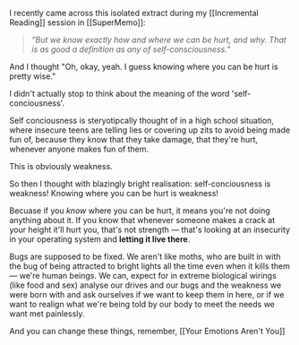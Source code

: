 I recently came across this isolated extract  during my [[Incremental Reading]] session in [[SuperMemo]]:

> _“But we know exactly how and where we can be hurt, and why. That is as good a definition as any of self-consciousness._"

And I thought "Oh, okay, yeah. I guess knowing where you can be hurt is pretty wise."

I didn't actually stop to think about the meaning of the word 'self-conciousness'.

Self conciousness is steryotipcally thought of in a high school situation, where insecure teens are telling lies or covering up zits to avoid being made fun of, because they know that they take damage, that they're hurt, whenever anyone makes fun of them. 
 
This is obviously weakness.

So then I thought with blazingly bright realisation: self-conciousness is weakness! Knowing where you can be hurt is weakness! 

Becuase if you *know* where you can be hurt, it means you're not doing anything about it. If you know that whenever someone makes a crack at your height it'll hurt you, that's not strength — that's looking at an insecurity in your operating system and **letting it live there**.

Bugs are supposed to be fixed. We aren't like moths, who are built in with the bug of being attracted to bright lights all the time even when it kills them — we're human beings. We can, expect for in extreme biological wirings (like food and sex) analyse our drives and our bugs and the weakness we were born with and ask ourselves if we want to keep them in here, or if we want to realign what we're being told by our body to meet the needs we want met painlessly.

And you can change these things, remember, [[Your Emotions Aren't You]]